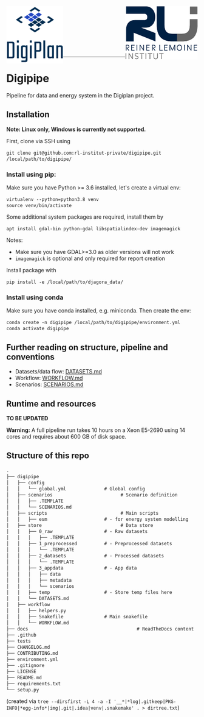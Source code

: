 <p align="left">
    <img alt="Digiplan logo" align="left" height="150" src="docs/img/logos/digiplan-logo.png">
    <img alt="RLI logo" align="right" height="140" src="docs/img/logos/rli_logo.png">
</p>
<br/><br/><br/><br/><br/><br/><br/>

----------

# Digipipe

Pipeline for data and energy system in the Digiplan project.

## Installation 

**Note: Linux only, Windows is currently not supported.**

First, clone via SSH using

    git clone git@github.com:rl-institut-private/digipipe.git /local/path/to/digipipe/

### Install using pip:

Make sure you have Python >= 3.6 installed, let's create a virtual env:

    virtualenv --python=python3.8 venv
    source venv/bin/activate

Some additional system packages are required, install them by

    apt install gdal-bin python-gdal libspatialindex-dev imagemagick

Notes:
- Make sure you have GDAL>=3.0 as older versions will not work
- `imagemagick` is optional and only required for report creation

Install package with

    pip install -e /local/path/to/djagora_data/

### Install using conda

Make sure you have conda installed, e.g. miniconda. Then create the env:
    
    conda create -n digipipe /local/path/to/digipipe/environment.yml
    conda activate digipipe

## Further reading on structure, pipeline and conventions

- Datasets/data flow: [DATASETS.md](digipipe/store/DATASETS.md)
- Workflow: [WORKFLOW.md](digipipe/workflow/WORKFLOW.md)
- Scenarios: [SCENARIOS.md](digipipe/scenarios/SCENARIOS.md)

## Runtime and resources

**TO BE UPDATED**

**Warning:** A full pipeline run takes 10 hours on a Xeon E5-2690 using 14
cores and requires about 600 GB of disk space.

## Structure of this repo

```
.
├── digipipe
│   ├── config
│   │   └── global.yml              # Global config
│   ├── scenarios                         # Scenario definition
│   │   ├── .TEMPLATE
│   │   └── SCENARIOS.md
│   ├── scripts                           # Main scripts
│   │   ├── esm                     # - for energy system modelling
│   ├── store                             # Data store
│   │   ├── 0_raw                   # - Raw datasets
│   │   │   ├── .TEMPLATE
│   │   ├── 1_preprocessed          # - Preprocessed datasets
│   │   │   └── .TEMPLATE
│   │   ├── 2_datasets              # - Processed datasets
│   │   │   └── .TEMPLATE
│   │   ├── 3_appdata               # - App data
│   │   │   ├── data
│   │   │   ├── metadata
│   │   │   └── scenarios
│   │   ├── temp                    # - Store temp files here
│   │   └── DATASETS.md
│   ├── workflow
│   │   ├── helpers.py
│   │   ├── Snakefile               # Main snakefile
│   │   └── WORKFLOW.md
├── docs                                        # ReadTheDocs content
├── .github
├── tests
├── CHANGELOG.md
├── CONTRIBUTING.md
├── environment.yml
├── .gitignore
├── LICENSE
├── README.md
├── requirements.txt
└── setup.py
```

(created via `tree --dirsfirst -L 4 -a -I '__*|*log|.gitkeep|PKG-INFO|*egg-info*|img|.git|.idea|venv|.snakemake' . > dirtree.txt`)
